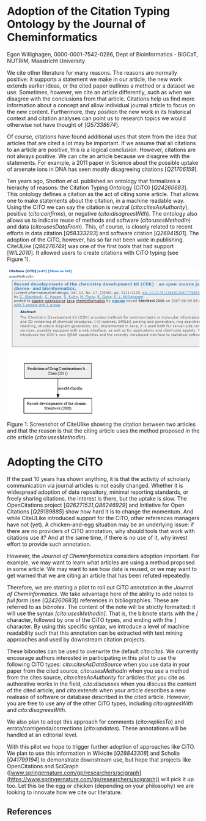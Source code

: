 # Adoption of the Citation Typing Ontology by the Journal of Cheminformatics

Egon Willighagen, 0000-0001-7542-0286, Dept of Bioinformatics - BiGCaT, NUTRIM, Maastricht University

We cite other literature for many reasons. The reasons are normally positive: it supports a statement
we make in our article, the new work extends earlier ideas, or the cited paper outlines a method
or a dataset we use. Sometimes, however, we cite an article differently, such as when we
disagree with the conclusions from that article. 
Citations help us find more information about a concept and allow individual journal article
to focus on the new content. Furthermore, they position the new work in its historical context
and citation analyses can point us to research topics we would otherwise not have
thought of [<cite>Q57338674</cite>].

Of course, citations have found additional uses that stem from the idea that articles that are
cited a lot may be important. If we assume that all citations to an article are positive,
this is a logical conclusion. However, citations are not always positive. We can cite an article
because we disagree with the statements. For example, a 2011 paper in Science about the possible uptake
of arsenate ions in DNA has seen mostly disagreeing citations [<cite>Q21706159</cite>].

Ten years ago, Shotton *et al.* published an ontology
that formalizes a hierachy of reasons: the Citation Typing Ontology (CiTO) [<cite type="usesMethodIn">Q24260683</cite>]. 
This ontology defines a citation as the act of citing some article. That allows one to make
statements about the citation, in a machine readable way. Using the CiTO we can say the
citation is neutral (*cito:citesAsAuthority*), positive (*cito:confirms*), or negative (*cito:disagreesWith*).
The ontology also allows us to indicate reuse of methods and software (*cito:usesMethodIn*) and data (*cito:usesDataFrom*).
This, of course, is closely related to recent efforts in data citation [<cite>Q58333293</cite>]
and software citation [<cite>Q26941501</cite>].
The adoption of the CiTO, however, has so far not been wide in publishing. CiteULike [<cite type="citesAsAuthority">Q96278749</cite>] was one of
the first tools that had support [<cite>WIL2010</cite>]. It allowed users to create citations with CiTO typing
(see Figure&nbsp;1).

![](culcito.png) <br />
Figure&nbsp;1: Screenshot of CiteUlike showing the citation between two articles and that the reason is that
the citing article uses the method proposed in the cite article (*cito:usesMethodIn*).

# Adopting the CiTO

If the past 10 years has shown anything, it is that the activity of scholarly communication via journal articles is
not easily changed. Whether it is widespread adoption of data repository, minimal reporting standards, or
freely sharing citations, the interest is there, but the uptake is slow. The OpenCitations project
[<cite>Q26271531</cite>,<cite type="citesAsAuthority">Q86246929</cite>] and Initiative for Open Citations [<cite type="citesForInformation">Q29189885</cite>]
show how hard it is to change the momentum. And while CiteULike introduced support for
the CiTO, other references managers have not (yet). A chicken-and-egg situation may be an underlying issue:
if there are no providers of CiTO annotation, why should tools that work with citations use it? And at the
same time, if there is no use of it, why invest effort to provide such annotation.

However, the *Journal of Cheminformatics* considers adoption important. For example, we may want to learn what
articles are using a method proposed in some article. We may want to see how data is reused, or we may
want to get warned that we are citing an article that has been refuted repeatedly.

Therefore, we are starting a pilot to roll out CiTO annotation in the *Journal of Cheminformatics*. We
take advantage here of the ability to add notes to *full form* (see [<cite>Q24260683</cite>])
references in bibliographies. These are referred to as *bibnotes*.
The content of the note will be strictly formatted: it will use the syntax *[cito:usesMethodIn]*.
That is, the bibnote starts with the *[* character, followed by one of the CiTO types, and ending
with the *]* character.
By using this specific syntax, we introduce a level of machine readability such that this annotation can
be extracted with text mining approaches and used by downstream citation projects.

These bibnotes can be used to overwrite the default *cito:cites*. We currently encourage
authors interested in participating in this pilot to use the following CiTO types: *cito:citesAsDataSource*
when you use data in your paper from the cited source, *cito:usesMethodIn* when you use a method
from the cites source, *cito:citesAsAuthority* for articles that you cite as authorative works
in the field, *cito:discusses* when you discuss the content of the cited article, and
*cito:extends* when your article describes a new realease of software or database described
in the cited article. However, you are free to use any of the other CiTO types, including
*cito:agreesWith* and *cito:disagreesWith*.

We also plan to adopt this approach for comments (*cito:repliesTo*) and errata/corrigenda/corrections (*cito:updates*).
These annotations will be handled at an editorial level.

With this pilot we hope to trigger further adoption of approaches like CiTO. We plan 
to use this information in Wikicite [<cite>Q28843308</cite>] and Scholia [<cite type="citesAsAuthority">Q41799194</cite>]
to demonstrate downstream use,
but hope that projects like OpenCitations and SciGraph
([www.springernature.com/gp/researchers/scigraph](https://www.springernature.com/gp/researchers/scigraph))
will pick it up too.
Let this be the egg or chicken (depending on your philosophy) we are looking to innovate
how we cite our literature.

## References

<references/>
